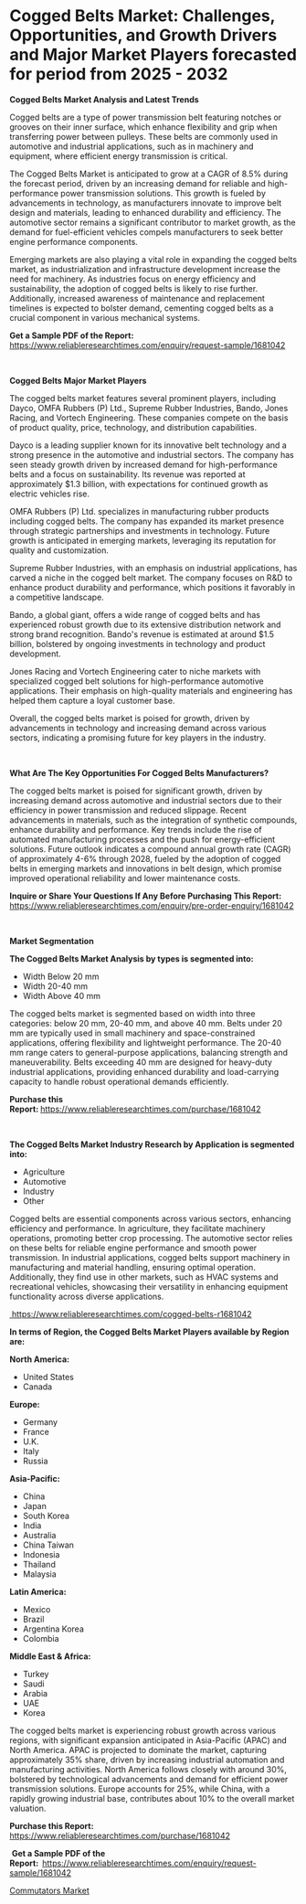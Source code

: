 <p><h1>Cogged Belts Market: Challenges, Opportunities, and Growth Drivers and Major Market Players forecasted for period from 2025 - 2032</h1></p><p><strong>Cogged Belts Market Analysis and Latest Trends</strong></p>
<p><p>Cogged belts are a type of power transmission belt featuring notches or grooves on their inner surface, which enhance flexibility and grip when transferring power between pulleys. These belts are commonly used in automotive and industrial applications, such as in machinery and equipment, where efficient energy transmission is critical.</p><p>The Cogged Belts Market is anticipated to grow at a CAGR of 8.5% during the forecast period, driven by an increasing demand for reliable and high-performance power transmission solutions. This growth is fueled by advancements in technology, as manufacturers innovate to improve belt design and materials, leading to enhanced durability and efficiency. The automotive sector remains a significant contributor to market growth, as the demand for fuel-efficient vehicles compels manufacturers to seek better engine performance components.</p><p>Emerging markets are also playing a vital role in expanding the cogged belts market, as industrialization and infrastructure development increase the need for machinery. As industries focus on energy efficiency and sustainability, the adoption of cogged belts is likely to rise further. Additionally, increased awareness of maintenance and replacement timelines is expected to bolster demand, cementing cogged belts as a crucial component in various mechanical systems.</p></p>
<p><strong>Get a Sample PDF of the Report:&nbsp;</strong> <a href="https://www.reliableresearchtimes.com/enquiry/request-sample/1681042?utm_campaign=2479&utm_medium=2&utm_source=Github&utm_content=ia&utm_term=19022025&utm_id=cogged-belts">https://www.reliableresearchtimes.com/enquiry/request-sample/1681042</a></p>
<p>&nbsp;</p>
<p><strong>Cogged Belts Major Market Players</strong></p>
<p><p>The cogged belts market features several prominent players, including Dayco, OMFA Rubbers (P) Ltd., Supreme Rubber Industries, Bando, Jones Racing, and Vortech Engineering. These companies compete on the basis of product quality, price, technology, and distribution capabilities.</p><p>Dayco is a leading supplier known for its innovative belt technology and a strong presence in the automotive and industrial sectors. The company has seen steady growth driven by increased demand for high-performance belts and a focus on sustainability. Its revenue was reported at approximately $1.3 billion, with expectations for continued growth as electric vehicles rise.</p><p>OMFA Rubbers (P) Ltd. specializes in manufacturing rubber products including cogged belts. The company has expanded its market presence through strategic partnerships and investments in technology. Future growth is anticipated in emerging markets, leveraging its reputation for quality and customization.</p><p>Supreme Rubber Industries, with an emphasis on industrial applications, has carved a niche in the cogged belt market. The company focuses on R&D to enhance product durability and performance, which positions it favorably in a competitive landscape. </p><p>Bando, a global giant, offers a wide range of cogged belts and has experienced robust growth due to its extensive distribution network and strong brand recognition. Bando's revenue is estimated at around $1.5 billion, bolstered by ongoing investments in technology and product development.</p><p>Jones Racing and Vortech Engineering cater to niche markets with specialized cogged belt solutions for high-performance automotive applications. Their emphasis on high-quality materials and engineering has helped them capture a loyal customer base. </p><p>Overall, the cogged belts market is poised for growth, driven by advancements in technology and increasing demand across various sectors, indicating a promising future for key players in the industry.</p></p>
<p>&nbsp;</p>
<p><strong>What Are The Key Opportunities For Cogged Belts Manufacturers?</strong></p>
<p><p>The cogged belts market is poised for significant growth, driven by increasing demand across automotive and industrial sectors due to their efficiency in power transmission and reduced slippage. Recent advancements in materials, such as the integration of synthetic compounds, enhance durability and performance. Key trends include the rise of automated manufacturing processes and the push for energy-efficient solutions. Future outlook indicates a compound annual growth rate (CAGR) of approximately 4-6% through 2028, fueled by the adoption of cogged belts in emerging markets and innovations in belt design, which promise improved operational reliability and lower maintenance costs.</p></p>
<p><strong>Inquire or Share Your Questions If Any Before Purchasing This Report:</strong> <a href="https://www.reliableresearchtimes.com/enquiry/pre-order-enquiry/1681042?utm_campaign=2479&utm_medium=2&utm_source=Github&utm_content=ia&utm_term=19022025&utm_id=cogged-belts">https://www.reliableresearchtimes.com/enquiry/pre-order-enquiry/1681042</a></p>
<p>&nbsp;</p>
<p><strong>Market Segmentation</strong></p>
<p><strong>The Cogged Belts Market Analysis by types is segmented into:</strong></p>
<p><ul><li>Width Below 20 mm</li><li>Width 20-40 mm</li><li>Width Above 40 mm</li></ul></p>
<p><p>The cogged belts market is segmented based on width into three categories: below 20 mm, 20-40 mm, and above 40 mm. Belts under 20 mm are typically used in small machinery and space-constrained applications, offering flexibility and lightweight performance. The 20-40 mm range caters to general-purpose applications, balancing strength and maneuverability. Belts exceeding 40 mm are designed for heavy-duty industrial applications, providing enhanced durability and load-carrying capacity to handle robust operational demands efficiently.</p></p>
<p><strong>Purchase this Report:&nbsp;</strong><a href="https://www.reliableresearchtimes.com/purchase/1681042?utm_campaign=2479&utm_medium=2&utm_source=Github&utm_content=ia&utm_term=19022025&utm_id=cogged-belts">https://www.reliableresearchtimes.com/purchase/1681042</a></p>
<p>&nbsp;</p>
<p><strong>The Cogged Belts Market Industry Research by Application is segmented into:</strong></p>
<p><ul><li>Agriculture</li><li>Automotive</li><li>Industry</li><li>Other</li></ul></p>
<p><p>Cogged belts are essential components across various sectors, enhancing efficiency and performance. In agriculture, they facilitate machinery operations, promoting better crop processing. The automotive sector relies on these belts for reliable engine performance and smooth power transmission. In industrial applications, cogged belts support machinery in manufacturing and material handling, ensuring optimal operation. Additionally, they find use in other markets, such as HVAC systems and recreational vehicles, showcasing their versatility in enhancing equipment functionality across diverse applications.</p></p>
<p><a href="https://www.reliableresearchtimes.com/cogged-belts-r1681042?utm_campaign=2479&utm_medium=2&utm_source=Github&utm_content=ia&utm_term=19022025&utm_id=cogged-belts">&nbsp;https://www.reliableresearchtimes.com/cogged-belts-r1681042</a></p>
<p><strong>In terms of Region, the Cogged Belts Market Players available by Region are:</strong></p>
<p>
    <p> <strong> North America: </strong>
        <ul>
            <li>United States</li>
            <li>Canada</li>
        </ul>
        </p> 
    <p> <strong> Europe: </strong>
        <ul>
            <li>Germany</li>
            <li>France</li>
            <li>U.K.</li>
            <li>Italy</li>
            <li>Russia</li>
        </ul>
        </p> 
    <p> <strong> Asia-Pacific: </strong>
        <ul>
            <li>China</li>
            <li>Japan</li>
            <li>South Korea</li>
            <li>India</li>
            <li>Australia</li>
            <li>China Taiwan</li>
            <li>Indonesia</li>
            <li>Thailand</li>
            <li>Malaysia</li>
        </ul>
        </p> 
    <p> <strong> Latin America: </strong>
        <ul>
            <li>Mexico</li>
            <li>Brazil</li>
            <li>Argentina Korea</li>
            <li>Colombia</li>
        </ul>
        </p> 
    <p> <strong> Middle East & Africa: </strong>
        <ul>
            <li>Turkey</li>
            <li>Saudi</li>
            <li>Arabia</li>
            <li>UAE</li>
            <li>Korea</li>
        </ul>
    </p>
    </p>
<p><p>The cogged belts market is experiencing robust growth across various regions, with significant expansion anticipated in Asia-Pacific (APAC) and North America. APAC is projected to dominate the market, capturing approximately 35% share, driven by increasing industrial automation and manufacturing activities. North America follows closely with around 30%, bolstered by technological advancements and demand for efficient power transmission solutions. Europe accounts for 25%, while China, with a rapidly growing industrial base, contributes about 10% to the overall market valuation.</p></p>
<p><strong>Purchase this Report: </strong><a href="https://www.reliableresearchtimes.com/purchase/1681042?utm_campaign=2479&utm_medium=2&utm_source=Github&utm_content=ia&utm_term=19022025&utm_id=cogged-belts">https://www.reliableresearchtimes.com/purchase/1681042</a></p>
<p>&nbsp;<strong>Get a Sample PDF of the Report:&nbsp;&nbsp;</strong><a href="https://www.reliableresearchtimes.com/enquiry/request-sample/1681042?utm_campaign=2479&utm_medium=2&utm_source=Github&utm_content=ia&utm_term=19022025&utm_id=cogged-belts">https://www.reliableresearchtimes.com/enquiry/request-sample/1681042</a></p>
<p><strong></strong></p>
<p><p><a href="https://github.com/phephezxnf/Market-Research-Report-List-1/blob/main/commutators-market.md?utm_campaign=2479&utm_medium=2&utm_source=Github&utm_content=ia&utm_term=19022025&utm_id=cogged-belts">Commutators Market</a></p></p>
